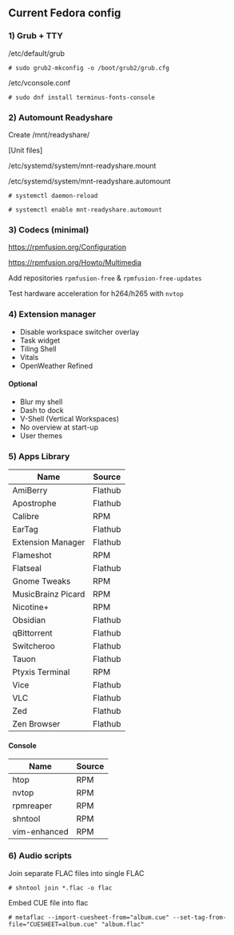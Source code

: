 ## Current Fedora config

### 1) Grub + TTY 

/etc/default/grub

`# sudo grub2-mkconfig -o /boot/grub2/grub.cfg`

/etc/vconsole.conf

`# sudo dnf install terminus-fonts-console`

### 2) Automount Readyshare

Create /mnt/readyshare/

[Unit files]

/etc/systemd/system/mnt-readyshare.mount 

/etc/systemd/system/mnt-readyshare.automount

`# systemctl daemon-reload`

`# systemctl enable mnt-readyshare.automount`

### 3) Codecs (minimal)

https://rpmfusion.org/Configuration

https://rpmfusion.org/Howto/Multimedia

Add repositories `rpmfusion-free` & `rpmfusion-free-updates`

Test hardware acceleration for h264/h265 with `nvtop`

### 4) Extension manager

- Disable workspace switcher overlay 
- Task widget
- Tiling Shell
- Vitals
- OpenWeather Refined

#### Optional
- Blur my shell
- Dash to dock
- V-Shell (Vertical Workspaces)
- No overview at start-up
- User themes

### 5) Apps Library
| Name | Source |
| --- | --- |
| AmiBerry | Flathub |
| Apostrophe | Flathub |
| Calibre | RPM |
| EarTag | Flathub |
| Extension Manager | Flathub |
| Flameshot | RPM |
| Flatseal | Flathub |
| Gnome Tweaks | RPM |
| MusicBrainz Picard | RPM |
| Nicotine+ | RPM |
| Obsidian | Flathub |
| qBittorrent | Flathub |
| Switcheroo | Flathub |
| Tauon | Flathub |
| Ptyxis Terminal | RPM |
| Vice | Flathub |
| VLC | Flathub |
| Zed | Flathub |
| Zen Browser | Flathub |

#### Console ####
| Name | Source |
| --- | --- |
| htop | RPM |
| nvtop | RPM |
| rpmreaper | RPM |
| shntool | RPM |
| vim-enhanced | RPM |

### 6) Audio scripts

Join separate FLAC files into single FLAC

`# shntool join *.flac -o flac`

Embed CUE file into flac

`# metaflac --import-cuesheet-from="album.cue" --set-tag-from-file="CUESHEET=album.cue" "album.flac"`
